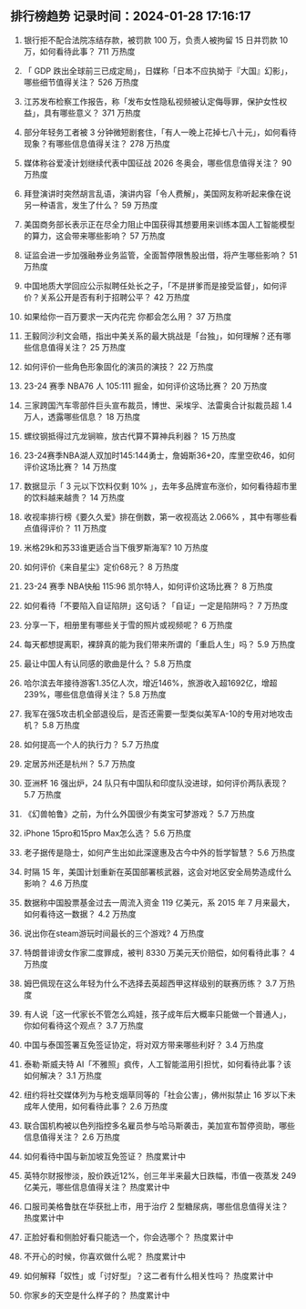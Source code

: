 
## 排行榜趋势 记录时间：2024-01-28 17:16:17
  
  1. 银行拒不配合法院冻结存款，被罚款 100 万，负责人被拘留 15 日并罚款 10 万，如何看待此事？ 711 万热度
    
  2. 「 GDP 跌出全球前三已成定局」，日媒称「日本不应执拗于『大国』幻影」，哪些细节值得关注？ 526 万热度
    
  3. 江苏发布检察工作报告，称「发布女性隐私视频被认定侮辱罪，保护女性权益」，具有哪些意义？ 371 万热度
    
  4. 部分年轻务工者被 3 分钟微短剧套住，「有人一晚上花掉七八十元」，如何看待现象？有哪些信息值得关注？ 278 万热度
    
  5. 媒体称谷爱凌计划继续代表中国征战 2026 冬奥会，哪些信息值得关注？ 90 万热度
    
  6. 拜登演讲时突然胡言乱语，演讲内容「令人费解」，美国网友称听起来像在说另一种语言，发生了什么？ 59 万热度
    
  7. 美国商务部长表示正在尽全力阻止中国获得其想要用来训练本国人工智能模型的算力，这会带来哪些影响？ 57 万热度
    
  8. 证监会进一步加强融券业务监管，全面暂停限售股出借，将产生哪些影响？ 51 万热度
    
  9. 中国地质大学回应公示拟聘任处长之子，「不是拼爹而是接受监督」，如何评价？关系公开是否有利于招聘公平？ 42 万热度
    
  10. 如果给你一百万要求一天内花完 你都会怎么用？ 37 万热度
    
  11. 王毅同沙利文会晤，指出中美关系的最大挑战是「台独」，如何理解？还有哪些信息值得关注？ 25 万热度
    
  12. 如何评价一些角色形象固化的演员的演技？ 22 万热度
    
  13. 23-24 赛季 NBA76 人 105:111 掘金，如何评价这场比赛？ 20 万热度
    
  14. 三家跨国汽车零部件巨头宣布裁员，博世、采埃孚、法雷奥合计拟裁员超 1.4 万人，透露哪些信息？ 18 万热度
    
  15. 螺纹钢抵得过亢龙锏嘛，放古代算不算神兵利器？ 15 万热度
    
  16. 23-24赛季NBA湖人双加时145:144勇士，詹姆斯36+20，库里空砍46，如何评价这场比赛？ 14 万热度
    
  17. 数据显示「 3 元以下饮料仅剩 10% 」，去年多品牌宣布涨价，如何看待超市里的饮料越来越贵？ 14 万热度
    
  18. 收视率排行榜《要久久爱》排在倒数，第一收视高达 2.066% ，其中有哪些看点值得评价？ 11 万热度
    
  19. 米格29k和苏33谁更适合当下俄罗斯海军? 10 万热度
    
  20. 如何评价《来自星尘》定价68元？ 8 万热度
    
  21. 23-24 赛季 NBA快船 115:96 凯尔特人，如何评价这场比赛？ 8 万热度
    
  22. 如何看待「不要陷入自证陷阱」这句话？「自证」一定是陷阱吗？ 7 万热度
    
  23. 分享一下，相册里有哪些关于雪的照片或视频呢？ 6 万热度
    
  24. 每天都想提离职，裸辞真的能为我们带来所谓的「重启人生」吗？ 5.9 万热度
    
  25. 最让中国人有认同感的歌曲是什么？ 5.8 万热度
    
  26. 哈尔滨去年接待游客1.35亿人次，增近146%，旅游收入超1692亿，增超239%，哪些信息值得关注？ 5.8 万热度
    
  27. 我军在强5攻击机全部退役后，是否还需要一型类似美军A-10的专用对地攻击机？ 5.8 万热度
    
  28. 如何提高一个人的执行力？ 5.7 万热度
    
  29. 定居苏州还是杭州？ 5.7 万热度
    
  30. 亚洲杯 16 强出炉，24 队只有中国队和印度队没进球，如何评价两队表现？ 5.7 万热度
    
  31. 《幻兽帕鲁》之前，为什么外国很少有类宝可梦游戏？ 5.7 万热度
    
  32. iPhone 15pro和15pro Max怎么选？ 5.6 万热度
    
  33. 老子据传是隐士，如何产生出如此深邃惠及古今中外的哲学智慧？ 5.6 万热度
    
  34. 时隔 15 年，美国计划重新在英国部署核武器，这会对地区安全局势造成什么影响？ 4.6 万热度
    
  35. 数据称中国股票基金过去一周流入资金 119 亿美元，系 2015 年 7 月来最大，如何看待这一数据？ 4.2 万热度
    
  36. 说出你在steam游玩时间最长的三个游戏? 4 万热度
    
  37. 特朗普诽谤女作家二度罪成，被判 8330 万美元天价赔偿，如何看待此事？ 4 万热度
    
  38. 姆巴佩现在这么年轻为什么不选择去英超西甲这样级别的联赛历练？ 3.7 万热度
    
  39. 有人说「这一代家长不管怎么鸡娃，孩子成年后大概率只能做一个普通人」，你如何看待这个观点？ 3.7 万热度
    
  40. 中国与泰国签署互免签证协定，将对双方带来哪些利好？ 3.4 万热度
    
  41. 泰勒·斯威夫特 AI「不雅照」疯传，人工智能滥用引担忧，如何看待此事？该如何解决？ 3.1 万热度
    
  42. 纽约将社交媒体列为与枪支烟草同等的「社会公害」，佛州拟禁止 16 岁以下未成年人使用，如何看待此事？ 2.6 万热度
    
  43. 联合国机构被以色列指控多名雇员参与哈马斯袭击，美加宣布暂停资助，哪些信息值得关注？ 2.6 万热度
    
  44. 如何看待中国与新加坡互免签证？ 热度累计中
    
  45. 英特尔财报惨淡，股价跌近12%，创三年半来最大日跌幅，市值一夜蒸发 249 亿美元，哪些信息值得关注？ 热度累计中
    
  46. 口服司美格鲁肽在华获批上市，用于治疗 2 型糖尿病，哪些信息值得关注？ 热度累计中
    
  47. 正脸好看和侧脸好看只能选一个，你会选哪个？ 热度累计中
    
  48. 不开心的时候，你喜欢做什么呢？ 热度累计中
    
  49. 如何解释「奴性」或「讨好型」？这二者有什么相关性吗？ 热度累计中
    
  50. 你家乡的天空是什么样子的？ 热度累计中
    